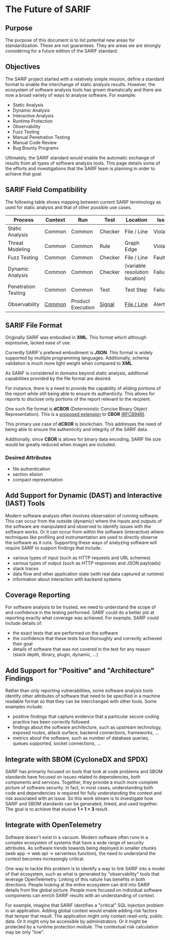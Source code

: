 # The Future of SARIF

## Purpose

The purpose of this document is to list potential new areas for standardization. These are not guarantees. They are areas we are strongly considering for a future edition of the SARIF standard.

## Objectives

The SARIF project started with a relatively simple mission, define a standard format to enable the interchange of static analysis results. However, the ecosystem of software analysis tools has grown dramatically and there are now a broad variety of ways to analyse software. For example:

* Static Analysis
* Dynamic Analysis
* Interactive Analysis
* Runtime Protection
* Observability
* Fuzz Testing
* Manual Penetration Testing
* Manual Code Review
* Bug Bounty Programs

Ultimately, the SARIF standard would enable the automatic exchange of results from all types of software analysis tools. This page details some of the efforts and investigations that the SARIF team is planning in order to achieve that goal.

## SARIF Field Compatibility

The following table shows mapping between current SARIF terminology as used for static analysis and that of other possible use cases.

| Process | Context | Run | Test | Location | Issue |
|---------|---------|-----|------|----------|-------|
| Static Analysis | Common | Common | Checker | File / Line | Violation |
| Threat Modeling | Common | Common | Rule | Graph Edge | Violation
| Fuzz Testing | Common | Common | Checker | File / Line | Fault
| Dynamic Analysis | Common | Common | Checker | (variable resolution location) | Failure |
| Penetration Testing | Common | Common | Test | Test Step | Failure
| Observability | [Common](https://opentelemetry.io/docs/concepts/context-propagation/#context) | Product Execution | [Signal](https://opentelemetry.io/docs/concepts/signals/) | [File / Line](https://opentelemetry.io/docs/specs/semconv/general/attributes/#source-code-attributes) | Alert

## SARIF File Format

Originally SARIF was embodied in **XML**. This format which although expressive, lacked ease of use.

Currently SARIF's prefered embodiment is **JSON**. This format is widely supported by multiple programming languages. Additionally, schema validation is much more light weight when compared to **XML**.

As SARIF is considered in domains beyond static analysis, additional capabilities provided by the file format are desired.

For instance, there is a need to provide the capability of eliding portions of the report while still being able to ensure its authenticity. This allows for reports to disclose only portions of the report relevant to the recpient.

One such file format is **dCBOR** (Deterministic Concise Binary Object Representation). This is a [proposed extension](https://datatracker.ietf.org/doc/draft-mcnally-deterministic-cbor/) to **CBOR** [(RFC8949)](https://www.rfc-editor.org/rfc/rfc8949.html).

This primary use case of **dCBOR** is blockchain. This addresses the need of being able to ensure the authenticity and integrity of the SARIF data.

Additionally, since **CBOR** is allows for binary data encoding, SARIF file size would be greatly reduced when images are included.

### Desired Attributes

* file authentication
* section elision
* compact representation

## Add Support for Dynamic (DAST) and Interactive (IAST) Tools

Modern software analysis often involves observation of running software. This can occur from the outside (dynamic) where the inputs and outputs of the software are manipulated and observed to identify issues with the software works. Or it can occur from within the software (interactive) where techniques like profiling and instrumentation are used to directly observe the software as it runs. Supporting these ways of analyzing software will require SARIF to support findings that include:

* various types of input (such as HTTP requests and URL schemes)
* various types of output (such as HTTP responses and JSON payloads)
* stack traces
* data flow and other application state (with real data captured at runtime)
* information about interaction with backend systems

## Coverage Reporting

For software analysis to be trusted, we need to understand the scope of and confidence in the testing performed. SARIF could do a better job at reporting exactly what coverage was achieved. For example, SARIF could include details of:

* the exact tests that are performed on the software
* the confidence that these tests have thoroughly and correctly achieved their goal
* details of software that was not covered in the test for any reason <br/>(stack depth, library, plugin, dynamic, ...)

## Add Support for "Positive" and "Architecture" Findings

Rather than only reporting vulnerabilities, some software analysis tools identify other attributes of software that need to be specified in a machine readable format so that they can be interchanged with other tools. Some examples include:

* positive findings that capture evidence that a particular secure coding practice has been correctly followed
* findings about the software architecture, such as upstream technology, exposed routes, attack surface, backend connections, frameworks, ...
* metrics about the software, such as number of database queries, queues supported, socket connections, ...

## Integrate with SBOM (CycloneDX and SPDX)

SARIF has primarily focused on tools that look at code problems and SBOM standards have focused on issues related to dependencies, both components and services. Together, they provide a much more complete picture of software security. In fact, in most cases, understanding both code and dependencies is required for fully understanding the context and risk associated with an issue. So this work stream is to investigate how SARIF and SBOM standards can be generated, linked, and used together. The goal is to achieve that elusive **1 + 1 = 3** result.

## Integrate with OpenTelemetry

Software doesn't exist in a vacuum. Modern software often runs in a complex ecosystem of systems that have a wide range of security attributes. As software trends towards being deployed in smaller chunks (web app -> web api -> serverless function), the need to understand the context becomes increasingly critical.

One way to tackle this problem is to identify a way to link SARIF into a model of that ecosystem, such as what is generated by "observability" tools that leverage OpenTelemetry. Linking of this nature has benefits in both directions. People looking at the entire ecosystem can drill into SARIF details from the global picture. People more focused on individual software components can enrich SARIF results with an understanding of context.

For example, imagine that SARIF identifies a "critical" SQL injection problem in an application. Adding global context would enable adding risk factors that temper that result. The application might only contain read-only, public data. Or it might only be accessible by administrators. Or it might be protected by a runtime protection module. The contextual risk calculation may be only "low".
